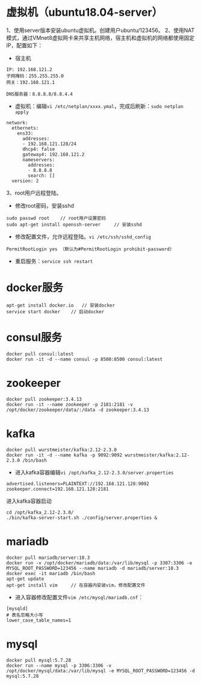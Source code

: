 # 虚拟机（ubuntu18.04-server）
1、使用server版本安装ubuntu虚拟机。创建用户ubuntu/123456。
2、使用NAT模式，通过VMnet8虚拟网卡来共享主机网络，宿主机和虚拟机的网络都使用固定IP，配置如下：  
- 宿主机
```
IP: 192.168.121.2
子网掩码：255.255.255.0
网关：192.168.121.1

DNS服务器：8.8.8.8/8.8.4.4
```

- 虚拟机：编辑`vi /etc/netplan/xxxx.ymal`，完成后刷新：`sudo netplan apply`

```
network:
  ethernets:
    ens33:
      addresses:
      - 192.168.121.128/24
      dhcp4: false
      gateway4: 192.168.121.2
      nameservers:
        addresses:
        - 8.8.8.8
        search: []
  version: 2
```
3、root用户远程登陆。
- 修改root密码，安装sshd
```
sudo passwd root    // root用户设置密码
sudo apt-get install openssh-server     // 安装sshd
```
- 修改配置文件，允许远程登陆。`vi /etc/ssh/sshd_config`
```
PermitRootLogin yes （默认为#PermitRootLogin prohibit-password）
```
- 重启服务：`service ssh restart`

# docker服务

```
apt-get install docker.io   // 安装docker
service start docker    // 启动docker
```

# consul服务

```
docker pull consul:latest
docker run -it -d --name consul -p 8500:8500 consul:latest 
```

# zookeeper
```
docker pull zookeeper:3.4.13
docker run -it --name zookeeper -p 2181:2181 -v /opt/docker/zookeeper/data/:/data -d zookeeper:3.4.13
```

# kafka
```
docker pull wurstmeister/kafka:2.12-2.3.0
docker run -it -d --name kafka -p 9092:9092 wurstmeister/kafka:2.12-2.3.0 /bin/bash
```
- 进入kafka容器编辑`vi /opt/kafka_2.12-2.3.0/server.properties`
```
advertised.listeners=PLAINTEXT://192.168.121.128:9092
zookeeper.connect=192.168.121.128:2181
```
进入kafka容器启动
```
cd /opt/kafka_2.12-2.3.0/
./bin/kafka-server-start.sh ./config/server.properties &
```

# mariadb
```
docker pull mariadb/server:10.3
docker run -v /opt/docker/mariadb/data:/var/lib/mysql -p 3307:3306 -e MYSQL_ROOT_PASSWORD=123456 --name mariadb -d mariadb/server:10.3
docker exec -it mariadb /bin/bash
apt-get update 
apt-get install vim     // 在容器内安装vim，修改配置文件
```
- 进入容器修改配置文件`vim /etc/mysql/mariadb.cnf`：
```
[mysqld]
# 表名忽略大小写
lower_case_table_names=1
```

# mysql
```
docker pull mysql:5.7.28
docker run --name mysql -p 3306:3306 -v /opt/docker/mysql/data:/var/lib/mysql -e MYSQL_ROOT_PASSWORD=123456 -d mysql:5.7.28
```